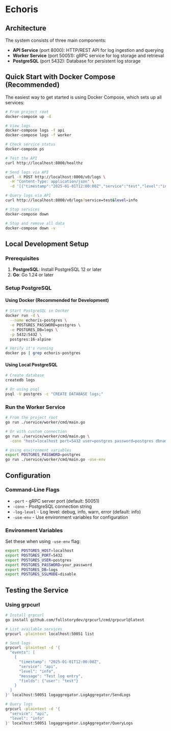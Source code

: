 # Echoris

## Architecture

The system consists of three main components:

- **API Service** (port 8000): HTTP/REST API for log ingestion and querying
- **Worker Service** (port 50051): gRPC service for log storage and retrieval
- **PostgreSQL** (port 5432): Database for persistent log storage

## Quick Start with Docker Compose (Recommended)

The easiest way to get started is using Docker Compose, which sets up all services:

```bash
# From project root
docker-compose up -d

# View logs
docker-compose logs -f api
docker-compose logs -f worker

# Check service status
docker-compose ps

# Test the API
curl http://localhost:8000/healthz

# Send logs via API
curl -X POST http://localhost:8000/v0/logs \
  -H "Content-Type: application/json" \
  -d '[{"timestamp":"2025-01-01T12:00:00Z","service":"test","level":"info","message":"Hello"}]'

# Query logs via API
curl http://localhost:8000/v0/logs?service=test&level=info

# Stop services
docker-compose down

# Stop and remove all data
docker-compose down -v
```

## Local Development Setup

### Prerequisites

1. **PostgreSQL**: Install PostgreSQL 12 or later
2. **Go**: Go 1.24 or later

### Setup PostgreSQL

#### Using Docker (Recommended for Development)

```bash
# Start PostgreSQL in Docker
docker run -d \
  --name echoris-postgres \
  -e POSTGRES_PASSWORD=postgres \
  -e POSTGRES_DB=logs \
  -p 5432:5432 \
  postgres:16-alpine

# Verify it's running
docker ps | grep echoris-postgres
```

#### Using Local PostgreSQL

```bash
# Create database
createdb logs

# Or using psql
psql -U postgres -c "CREATE DATABASE logs;"
```

### Run the Worker Service

```bash
# From the project root
go run ./service/worker/cmd/main.go

# Or with custom connection
go run ./service/worker/cmd/main.go \
  -conn "host=localhost port=5432 user=postgres password=postgres dbname=logs sslmode=disable"

# Using environment variables
export POSTGRES_PASSWORD=postgres
go run ./service/worker/cmd/main.go -use-env
```

## Configuration

### Command-Line Flags

- `-port` - gRPC server port (default: 50051)
- `-conn` - PostgreSQL connection string
- `-log-level` - Log level: debug, info, warn, error (default: info)
- `-use-env` - Use environment variables for configuration

### Environment Variables

Set these when using `-use-env` flag:

```bash
export POSTGRES_HOST=localhost
export POSTGRES_PORT=5432
export POSTGRES_USER=postgres
export POSTGRES_PASSWORD=your_password
export POSTGRES_DB=logs
export POSTGRES_SSLMODE=disable
```

## Testing the Service

### Using grpcurl

```bash
# Install grpcurl
go install github.com/fullstorydev/grpcurl/cmd/grpcurl@latest

# List available services
grpcurl -plaintext localhost:50051 list

# Send logs
grpcurl -plaintext -d '{
  "events": [
    {
      "timestamp": "2025-01-01T12:00:00Z",
      "service": "api",
      "level": "info",
      "message": "Test log entry",
      "fields": {"user": "test"}
    }
  ]
}' localhost:50051 logaggregator.LogAggregator/SendLogs

# Query logs
grpcurl -plaintext -d '{
  "service": "api",
  "level": "info"
}' localhost:50051 logaggregator.LogAggregator/QueryLogs
```

